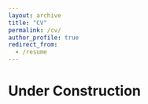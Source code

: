 ```yaml
---
layout: archive
title: "CV"
permalink: /cv/
author_profile: true
redirect_from:
  - /resume
---
```


# Under Construction
